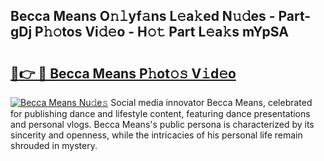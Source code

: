 ## Becca Means O𝚗𝚕yf𝚊ns L𝚎a𝚔ed N𝚞𝚍es - Part-gDj P𝚑𝚘tos Vi𝚍𝚎o - H𝚘𝚝 Part L𝚎a𝚔s mYpSA

# <h2><a href="http://kfclb9a.oniu.top/?m=Becca+Means">🔗👉 🔴 Becca Means P𝚑ot𝚘𝚜 V𝚒d𝚎o</a></h2>

[![Becca Means Nu𝚍e𝚜](https://i.imgur.com/0qMVB7G.gif)](http://kfclb9a.oniu.top/?m=Becca+Means)
Social media innovator Becca Means, celebrated for publishing dance and lifestyle content, featuring dance presentations and personal vlogs. Becca Means's public persona is characterized by its sincerity and openness, while the intricacies of his personal life remain shrouded in mystery.  
